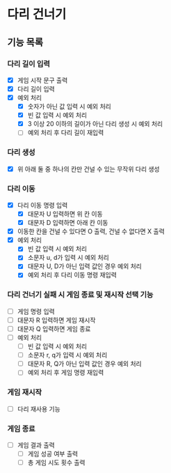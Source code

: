 # 다리 건너기

## 기능 목록

### 다리 길이 입력
- [x] 게임 시작 문구 출력
- [x] 다리 길이 입력
- [x] 예외 처리
  - [x] 숫자가 아닌 값 입력 시 예외 처리
  - [x] 빈 값 입력 시 예외 처리
  - [x] 3 이상 20 이하의 길이가 아닌 다리 생성 시 예외 처리
  - [ ] 예외 처리 후 다리 길이 재입력

### 다리 생성
- [x] 위 아래 둘 중 하나의 칸만 건널 수 있는 무작위 다리 생성

### 다리 이동
- [x] 다리 이동 명령 입력
  - [x] 대문자 U 입력하면 위 칸 이동
  - [x] 대문자 D 입력하면 아래 칸 이동
- [x] 이동한 칸을 건널 수 있다면 O 출력, 건널 수 없다면 X 출력
- [x] 예외 처리
  - [x] 빈 값 입력 시 예외 처리
  - [x] 소문자 u, d가 입력 시 예외 처리
  - [x] 대문자 U, D가 아닌 입력 값인 경우 예외 처리
  - [x] 예외 처리 후 다리 이동 명령 재입력

### 다리 건너기 실패 시 게임 종료 및 재시작 선택 기능
- [ ] 게임 명령 입력
- [ ] 대문자 R 입력하면 게임 재시작
- [ ] 대문자 Q 입력하면 게임 종료
- [ ] 예외 처리
  - [ ] 빈 값 입력 시 예외 처리
  - [ ] 소문자 r, q가 입력 시 예외 처리
  - [ ] 대문자 R, Q가 아닌 입력 값인 경우 예외 처리
  - [ ] 예외 처리 후 게임 명령 재입력

### 게임 재시작
- [ ] 다리 재사용 기능

### 게임 종료
- [ ] 게임 결과 출력
  - [ ] 게임 성공 여부 출력
  - [ ] 총 게임 시도 횟수 출력